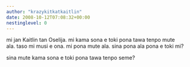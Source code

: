 ```yaml
---
author: "krazykitkatkaitlin"
date: 2008-10-12T07:08:32+00:00
nestinglevel: 0
---
```

mi jan Kaitlin tan Oselija. mi kama sona e toki pona tawa tenpo mute  
ala. taso mi musi e ona. mi pona mute ala. sina pona ala pona e toki mi?  
  
sina mute kama sona e toki pona tawa tenpo seme?